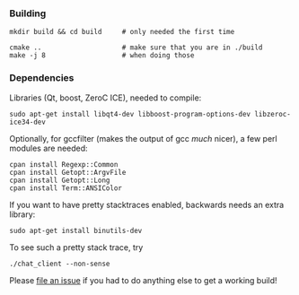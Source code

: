 ### Building
```
mkdir build && cd build     # only needed the first time

cmake ..                    # make sure that you are in ./build
make -j 8                   # when doing those
```

### Dependencies

Libraries (Qt, boost, ZeroC ICE), needed to compile:
```
sudo apt-get install libqt4-dev libboost-program-options-dev libzeroc-ice34-dev
```


Optionally, for gccfilter (makes the output of gcc _much_ nicer), a few perl modules are needed:
```
cpan install Regexp::Common
cpan install Getopt::ArgvFile
cpan install Getopt::Long
cpan install Term::ANSIColor
```


If you want to have pretty stacktraces enabled, backwards needs an extra library:
```
sudo apt-get install binutils-dev
```

To see such a pretty stack trace, try
```
./chat_client --non-sense
```


Please [file an issue](https://github.com/Mononofu/sepm-group/issues/new) if you had to do anything else to get a working build!
